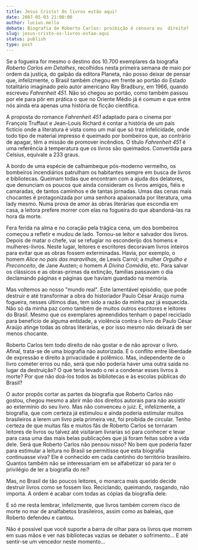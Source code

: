 ```yaml
---
title: Jesus Cristo! Os livros estão aqui!
date: 2007-05-03 21:00:00
author: lucius.mello
debate: Biografia de Roberto Carlos: proibição é censura ou  direito?
slug: jesus-cristo-os-livros-estao-aqui
status: publish 
type: post
---
```


  
Se a fogueira for mesmo o destino dos 10.700 exemplares da biografia *Roberto Carlos em Detalhes*, recolhidos nesta primeira semana de maio por ordem da justiça, do galpão da editora Planeta, não posso deixar de pensar que, infelizmente, o Brasil também chegou em frente ao portão do Estado totalitário imaginado pelo autor americano Ray Bradbury, em 1966, quando escreveu *Fahrenheit 451*. Não só chegou ao portão, como também passou por ele para pôr em prática o que no Oriente Médio já é comum e que entre nós ainda era apenas uma história de ficção científica.  
  
A proposta do romance *Fahrenheit 451* adaptado para o cinema por François Truffaut e Jean-Louis Richard é contar a história de um país fictício onde a literatura é vista como um mal que só traz infelicidade, onde todo tipo de material impresso é queimado por bombeiros que, ao contrário de apagar, têm a missão de promover incêndios. O título *Fahrenheit 451* é uma referência à temperatura que os livros são queimados. Convertida para Celsius, equivale a 233 graus.  
  
A bordo de uma espécie de calhambeque pós-moderno vermelho, os bombeiros incendiários patrulham os habitantes sempre em busca de livros e bibliotecas. Queimam todas que encontram com a ajuda dos delatores, que denunciam os poucos que ainda consideram os livros amigos, fiéis e camaradas, de tantos caminhos e de tantas jornadas. Umas das cenas mais chocantes é protagonizada por uma senhora apaixonada por literatura, uma lady mesmo. Numa prova de amor às obras literárias que escondia em casa, a leitora prefere morrer com elas na fogueira do que abandoná-las na hora da morte.   
  
Fera ferida na alma e no coração pela trágica cena, um dos bombeiros começou a refletir e mudou de lado. Tornou-se leitor e salvador dos livros. Depois de matar o chefe, vai se refugiar no esconderijo dos homens e mulheres-livros. Neste lugar, leitores e escritores decoravam livros inteiros para evitar que as obras fossem exterminadas. Havia, por exemplo, o homem *Alice no país das maravilhas*, de Lewis Carrol; a mulher *Orgulho e Preconceito*, de Jane Austen; o homem *A Divina Comédia*, etc. Para salvar os clássicos e as obras-primas da extinção, famílias passavam o dia declamando páginas e páginas que haviam guardado na memória.   
  
Mas voltemos ao nosso "mundo real". Este lamentável episódio, que pode destruir e até transformar a obra do historiador Paulo César Araújo numa fogueira, nesses últimos dias, tem sido a razão da minha paz já esquecida. Não só da minha paz como também de muitos outros escritores e leitores do Brasil. Mesmo que os exemplares apreendidos tenham o papel reciclado para benefício de alguma entidade, a violência contra o livro de Paulo César Araújo atinge todas as obras literárias, e por isso mesmo não deixará de ser menos chocante.   
  
Roberto Carlos tem todo direito de não gostar e de não aprovar o livro. Afinal, trata-se de uma biografia não autorizada. E o conflito entre liberdade de expressão e direito à privacidade é polêmico. Mas, independente de o livro cometer erros ou não, será que não poderia haver uma outra saída no lugar da destruição? O que teria levado o rei a condenar esses livros à morte? Por que não doá-los todos às bibliotecas e às escolas públicas do Brasil?  
  
O autor propôs cortar as partes da biografia que Roberto Carlos não gostou, chegou mesmo a abrir mão dos direitos autorais para não assistir ao extermínio do seu livro. Mas não convenceu o juiz. E, infelizmente, a biografia, que com certeza já estimulou e ainda poderia estimular muitos brasileiros a lerem um livro pela primeira vez, foi proibida de circular. Tenho certeza de que muitas fãs e muitos fãs de Roberto Carlos se tornaram leitores de livros ou talvez até visitaram livrarias só para conhecer e levar para casa uma das mais belas publicações que já foram feitas sobre a vida dele. Será que Roberto Carlos não pensou nisso? No bem que poderia fazer para estimular a leitura no Brasil se permitisse que esta biografia continuasse viva? Ele é conhecido em cada cantinho do território brasileiro. Quantos também não se interessariam em se alfabetizar só para ter o privilégio de ler a biografia do rei?   
  
Mas, no Brasil de tão poucos leitores, o monarca mais querido decide destruir livros como se fossem lixo. Reciclando, queimando, rasgando, não importa. A ordem é acabar com todas as cópias da biografia dele.  
  
E só me resta lembrar, infelizmente, que livros também correm risco de morte no mar de analfabetos brasileiros, assim como as baleias, que Roberto defendeu e cantou.   
  
Não é possível que você suporte a barra de olhar para os livros que morrem em suas mãos e ver nas bibliotecas vazias se debater o sofrimento... E até sentir-se um vencedor neste momento...
